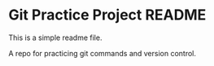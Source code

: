 # Git Practice Project README

This is a simple readme file.

A repo for practicing git commands and version control.